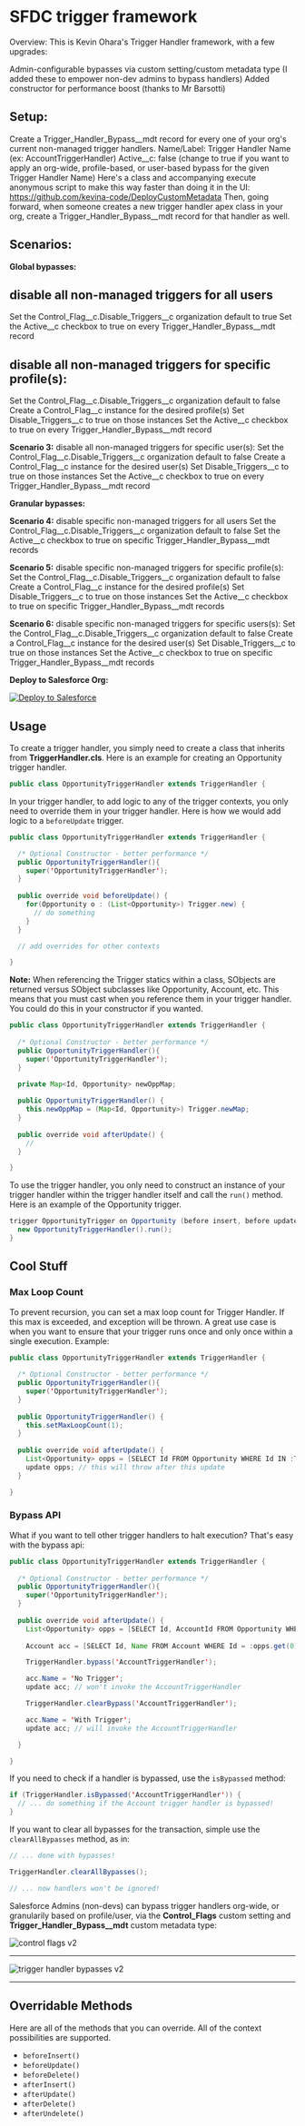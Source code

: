# SFDC trigger framework

Overview:
This is Kevin Ohara's Trigger Handler framework, with a few upgrades:

Admin-configurable bypasses via custom setting/custom metadata type (I added these to empower non-dev admins to bypass handlers)
Added constructor for performance boost (thanks to Mr Barsotti)

## Setup: ## 
Create a Trigger_Handler_Bypass__mdt record for every one of your org's current non-managed trigger handlers.
Name/Label: Trigger Handler Name (ex: AccountTriggerHandler)
Active__c: false (change to true if you want to apply an org-wide, profile-based, or user-based bypass for the given Trigger Handler Name)
Here's a class and accompanying execute anonymous script to make this way faster than doing it in the UI: https://github.com/kevina-code/DeployCustomMetadata
Then, going forward, when someone creates a new trigger handler apex class in your org, create a  Trigger_Handler_Bypass__mdt record for that handler as well.


## Scenarios: ## 
**Global bypasses:**

##  disable all non-managed triggers for all users
Set the Control_Flag__c.Disable_Triggers__c organization default to true
Set the Active__c checkbox to true on every Trigger_Handler_Bypass__mdt record

##  disable all non-managed triggers for specific profile(s):
Set the Control_Flag__c.Disable_Triggers__c organization default to false
Create a Control_Flag__c instance for the desired profile(s)
Set Disable_Triggers__c to true on those instances
Set the Active__c checkbox to true on every Trigger_Handler_Bypass__mdt record

**Scenario 3:** disable all non-managed triggers for specific user(s):
Set the Control_Flag__c.Disable_Triggers__c organization default to false
Create a Control_Flag__c instance for the desired user(s)
Set Disable_Triggers__c to true on those instances
Set the Active__c checkbox to true on every Trigger_Handler_Bypass__mdt record

**Granular bypasses:**

**Scenario 4:** disable specific non-managed triggers for all users
Set the Control_Flag__c.Disable_Triggers__c organization default to false
Set the Active__c checkbox to true on specific Trigger_Handler_Bypass__mdt records

**Scenario 5:** disable specific non-managed triggers for specific profile(s):
Set the Control_Flag__c.Disable_Triggers__c organization default to false
Create a Control_Flag__c instance for the desired profile(s)
Set Disable_Triggers__c to true on those instances
Set the Active__c checkbox to true on specific Trigger_Handler_Bypass__mdt records

**Scenario 6:** disable specific non-managed triggers for specific users(s):
Set the Control_Flag__c.Disable_Triggers__c organization default to false
Create a Control_Flag__c instance for the desired user(s)
Set Disable_Triggers__c to true on those instances
Set the Active__c checkbox to true on specific Trigger_Handler_Bypass__mdt records

**Deploy to Salesforce Org:**

<a href="https://githubsfdeploy.herokuapp.com">
  <img src="https://raw.githubusercontent.com/afawcett/githubsfdeploy/master/src/main/webapp/resources/img/deploy.png" alt="Deploy to Salesforce" />
</a>

## Usage

To create a trigger handler, you simply need to create a class that inherits from **TriggerHandler.cls**. Here is an example for creating an Opportunity trigger handler.

```java
public class OpportunityTriggerHandler extends TriggerHandler {
```

In your trigger handler, to add logic to any of the trigger contexts, you only need to override them in your trigger handler. Here is how we would add logic to a `beforeUpdate` trigger.

```java
public class OpportunityTriggerHandler extends TriggerHandler {

  /* Optional Constructor - better performance */
  public OpportunityTriggerHandler(){
    super('OpportunityTriggerHandler');
  }
  
  public override void beforeUpdate() {
    for(Opportunity o : (List<Opportunity>) Trigger.new) {
      // do something
    }
  }

  // add overrides for other contexts

}
```

**Note:** When referencing the Trigger statics within a class, SObjects are returned versus SObject subclasses like Opportunity, Account, etc. This means that you must cast when you reference them in your trigger handler. You could do this in your constructor if you wanted. 

```java
public class OpportunityTriggerHandler extends TriggerHandler {
  
  /* Optional Constructor - better performance */
  public OpportunityTriggerHandler(){
    super('OpportunityTriggerHandler');
  }
  
  private Map<Id, Opportunity> newOppMap;

  public OpportunityTriggerHandler() {
    this.newOppMap = (Map<Id, Opportunity>) Trigger.newMap;
  }
  
  public override void afterUpdate() {
    //
  }

}
```

To use the trigger handler, you only need to construct an instance of your trigger handler within the trigger handler itself and call the `run()` method. Here is an example of the Opportunity trigger.

```java
trigger OpportunityTrigger on Opportunity (before insert, before update) {
  new OpportunityTriggerHandler().run();
}
```

## Cool Stuff

### Max Loop Count

To prevent recursion, you can set a max loop count for Trigger Handler. If this max is exceeded, and exception will be thrown. A great use case is when you want to ensure that your trigger runs once and only once within a single execution. Example:

```java
public class OpportunityTriggerHandler extends TriggerHandler {
  
  /* Optional Constructor - better performance */
  public OpportunityTriggerHandler(){
    super('OpportunityTriggerHandler');
  }
  
  public OpportunityTriggerHandler() {
    this.setMaxLoopCount(1);
  }
  
  public override void afterUpdate() {
    List<Opportunity> opps = [SELECT Id FROM Opportunity WHERE Id IN :Trigger.newMap.keySet()];
    update opps; // this will throw after this update
  }

}
```

### Bypass API

What if you want to tell other trigger handlers to halt execution? That's easy with the bypass api:

```java
public class OpportunityTriggerHandler extends TriggerHandler {
  
  /* Optional Constructor - better performance */
  public OpportunityTriggerHandler(){
    super('OpportunityTriggerHandler');
  }
  
  public override void afterUpdate() {
    List<Opportunity> opps = [SELECT Id, AccountId FROM Opportunity WHERE Id IN :Trigger.newMap.keySet()];
    
    Account acc = [SELECT Id, Name FROM Account WHERE Id = :opps.get(0).AccountId];

    TriggerHandler.bypass('AccountTriggerHandler');

    acc.Name = 'No Trigger';
    update acc; // won't invoke the AccountTriggerHandler

    TriggerHandler.clearBypass('AccountTriggerHandler');

    acc.Name = 'With Trigger';
    update acc; // will invoke the AccountTriggerHandler

  }

}
```

If you need to check if a handler is bypassed, use the `isBypassed` method:

```java
if (TriggerHandler.isBypassed('AccountTriggerHandler')) {
  // ... do something if the Account trigger handler is bypassed!
}
```

If you want to clear all bypasses for the transaction, simple use the `clearAllBypasses` method, as in:

```java
// ... done with bypasses!

TriggerHandler.clearAllBypasses();

// ... now handlers won't be ignored!
```

Salesforce Admins (non-devs) can bypass trigger handlers org-wide, or granularily based on profile/user, via the **Control_Flags** custom setting and **Trigger_Handler_Bypass__mdt** custom metadata type:

![control flags v2](https://user-images.githubusercontent.com/124932501/230442307-f2849814-c7a9-41b9-8f7d-aceef41f2a5e.png)

----------------------------

![trigger handler bypasses v2](https://user-images.githubusercontent.com/124932501/230442632-3d420b67-ca67-4238-8b90-9049b606278e.png)

----------------------------

## Overridable Methods

Here are all of the methods that you can override. All of the context possibilities are supported.

* `beforeInsert()`
* `beforeUpdate()`
* `beforeDelete()`
* `afterInsert()`
* `afterUpdate()`
* `afterDelete()`
* `afterUndelete()`
